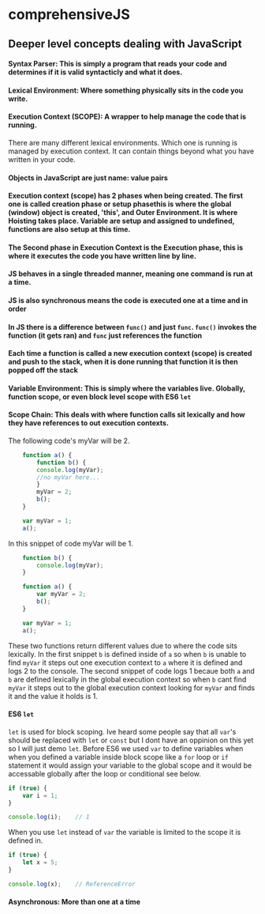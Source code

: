 # comprehensiveJS

## Deeper level concepts dealing with JavaScript

#### Syntax Parser: This is simply a program that reads your code and determines if it is valid syntacticly and what it does. 

#### Lexical Environment: Where something physically sits in the code you write.
 
#### Execution Context (SCOPE): A wrapper to help manage the code that is running.
There are many different lexical environments. Which one is running is managed by execution context. It can contain things beyond what you have written in your code.
    
#### Objects in JavaScript are just name: value pairs

#### Execution context (scope) has 2 phases when being created. The first one is called creation phase or setup phasethis is where the global (window) object is created, 'this', and Outer Environment. It is where Hoisting takes place. Variable are setup and assigned to undefined, functions are also setup at this time.

#### The Second phase in Execution Context is the Execution phase, this is where it executes the code you have written line by line.

#### JS behaves in a single threaded manner, meaning one command is run at a time.

#### JS is also synchronous means the code is executed one at a time and in order

#### In JS there is a difference between `func()` and just `func`. `func()` invokes the function (it gets ran) and `func` just references the function

#### Each time a function is called a new execution context (scope) is created and push to the stack, when it is done running that function it is then popped off the stack

#### Variable Environment: This is simply where the variables live. Globally, function scope, or even block level scope with ES6 `let`

#### Scope Chain: This deals with where function calls sit lexically and how they have references to out execution contexts.

The following code's myVar will be 2.

```javascript
	function a() {
	    function b() {
		console.log(myVar);
		//no myVar here...
	    }
	    myVar = 2;
	    b();
	}

	var myVar = 1;
	a(); 
```
In this snippet of code myVar will be 1.
```javascript
	function b() {
		console.log(myVar);
	}

	function a() {
		var myVar = 2;
		b();
	}

	var myVar = 1;
	a();
```
These two functions return different values due to where the code sits lexically. In the first snippet `b` is defined inside of `a` so when `b` is unable to find `myVar` it steps out one execution context to `a` where it is defined and logs 2 to the console. The second snippet of code logs 1 becaue both `a` and `b` are defined lexically in the global execution context so when `b` cant find `myVar` it steps out to the global execution context looking for `myVar` and finds it and the value it holds is 1.

#### ES6 `let`

`let` is used for block scoping. Ive heard some people say that all `var`'s should be replaced with `let` or `const` but I dont have an oppinion on this yet so I will just demo `let`. Before ES6 we used `var` to define variables when when you defined a variable inside block scope like a `for` loop or `if` statement it would assign your variable to the global scope and it would be accessable globally after the loop or conditional see below.
```javascript
if (true) {
    var i = 1;
}

console.log(i);    // 1
```
When you use `let` instead of `var` the variable is limited to the scope it is defined in. 
```javascript
if (true) {
    let x = 5;
}

console.log(x);    // ReferenceError
```
#### Asynchronous: More than one at a time



